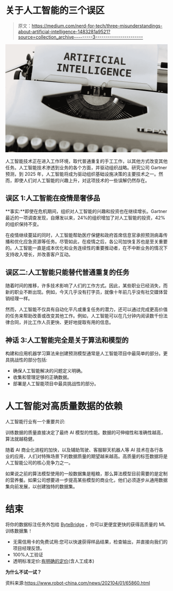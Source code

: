 # 关于人工智能的三个误区

> 原文：<https://medium.com/nerd-for-tech/three-misunderstandings-about-artificial-intelligence-1483281a9521?source=collection_archive---------3----------------------->

![](img/fb2032a3d13427d31fec6cdef960c7d8.png)

人工智能技术正在进入工作环境，取代普通重复的手工工作，以其他方式改变其他任务。人工智能技术渗透到业务的各个方面，并驱动组织战略。研究公司 Gartner 预测，到 2025 年，人工智能将成为驱动组织基础设施决策的主要技术之一。然而，即使人们对人工智能的兴趣上升，对这项技术的一些误解仍然存在。

## **误区 1:人工智能在疫情是奢侈品**

**事实:**即使在危机期间，组织对人工智能的兴趣和投资也在继续增长。Gartner 最近的一项调查发现，自爆发以来，24%的组织增加了对人工智能的投资，42%的组织保持不变。

在疫情继续蔓延的同时，人工智能帮助医疗保健和政府首席信息官承担预测病毒传播和优化应急资源等任务。尽管如此，在疫情之后，各公司加快复苏也是至关重要的。人工智能一直是成本优化和业务连续性的重要推动者，在不中断业务的情况下支持收入增长，并改善客户互动。

## **误区二:人工智能只能替代普通重复的任务**

随着时间的推移，许多技术影响了人们的工作方式。因此，某些职业已经消失，而新的职业不断出现。例如，今天几乎没有打字员，就像十年前几乎没有社交媒体营销经理一样。

然而，人工智能不仅具有自动化平凡或重复任务的潜力，还可以通过完成更高价值的任务来帮助改善或改变其他工作。例如，人工智能可以在几分钟内阅读数千份法律合同，并比工作人员更快、更好地提取有用的信息。

## **神话 3:人工智能完全是关于算法和模型的**

构建和应用机器学习算法来创建预测模型通常是人工智能项目中最简单的部分。更具挑战性的部分包括:

*   确保人工智能解决的问题定义明确。
*   收集和管理足够的正确数据。
*   部署是人工智能项目中最具挑战性的部分。

# 人工智能对高质量数据的依赖

人工智能行业有一个重要共识:

训练数据的质量直接决定了最终 AI 模型的性能。数据的可伸缩性和准确性越高，算法就越稳健。

随着 AI 商业化进程的加快，以及辅助驾驶、客服聊天机器人等 AI 技术在各行各业的应用，人们对特殊场景下的数据质量的期望越来越高。高质量的标签数据将是人工智能公司的核心竞争力之一。

如果说之前的算法模型使用的一般数据集是粗粮，那么算法模型目前需要的是定制的营养餐。如果公司想要进一步提高某些模型的商业化，他们必须逐步从通用数据集向前发展，以创建独特的数据集。

# 结束

将你的数据标注任务外包给 [ByteBridge](https://tinyurl.com/mrx5ht55) ，你可以更便宜更快的获得高质量的 ML 训练数据集！

*   无需信用卡的免费试用:您可以快速获得样品结果，检查输出，并直接向我们的项目经理反馈。
*   100%人工验证
*   透明标准定价:[有明确的定价](https://www.bytebridge.io/#/?module=price)(含人工成本)

**为什么不试一试？**

资料来源:https://www.robot-china.com/news/202104/01/65860.html